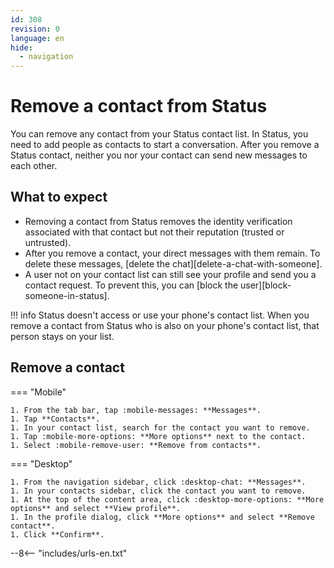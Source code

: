 ```yaml
---
id: 308
revision: 0
language: en
hide:
  - navigation
---
```


# Remove a contact from Status

You can remove any contact from your Status contact list. In Status, you need to add people as contacts to start a conversation. After you remove a Status contact, neither you nor your contact can send new messages to each other.

## What to expect

- Removing a contact from Status removes the identity verification associated with that contact but not their reputation (trusted or untrusted).
- After you remove a contact, your direct messages with them remain. To delete these messages, [delete the chat][delete-a-chat-with-someone].
- A user not on your contact list can still see your profile and send you a contact request. To prevent this, you can [block the user][block-someone-in-status].

!!! info
    Status doesn't access or use your phone's contact list. When you remove a contact from Status who is also on your phone's contact list, that person stays on your list.

## Remove a contact

=== "Mobile"

    1. From the tab bar, tap :mobile-messages: **Messages**.
    1. Tap **Contacts**.
    1. In your contact list, search for the contact you want to remove.
    1. Tap :mobile-more-options: **More options** next to the contact.
    1. Select :mobile-remove-user: **Remove from contacts**.

=== "Desktop"

    1. From the navigation sidebar, click :desktop-chat: **Messages**.
    1. In your contacts sidebar, click the contact you want to remove.
    1. At the top of the content area, click :desktop-more-options: **More options** and select **View profile**.
    1. In the profile dialog, click **More options** and select **Remove contact**.
    1. Click **Confirm**.

--8<-- "includes/urls-en.txt"
